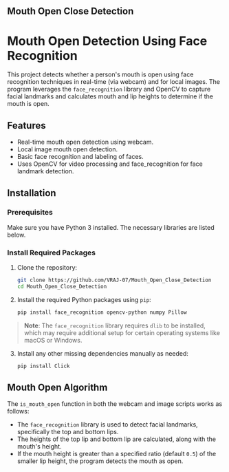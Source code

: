 ## Mouth Open Close Detection

# Mouth Open Detection Using Face Recognition

This project detects whether a person's mouth is open using face recognition techniques in real-time (via webcam) and for local images. The program leverages the `face_recognition` library and OpenCV to capture facial landmarks and calculates mouth and lip heights to determine if the mouth is open.

## Features

- Real-time mouth open detection using webcam.
- Local image mouth open detection.
- Basic face recognition and labeling of faces.
- Uses OpenCV for video processing and face_recognition for face landmark detection.
  
## Installation

### Prerequisites

Make sure you have Python 3 installed. The necessary libraries are listed below.

### Install Required Packages

1. Clone the repository:

   ```bash
   git clone https://github.com/VRAJ-07/Mouth_Open_Close_Detection
   cd Mouth_Open_Close_Detection
   ```

2. Install the required Python packages using `pip`:

   ```bash
   pip install face_recognition opencv-python numpy Pillow
   ```

> **Note**: The `face_recognition` library requires `dlib` to be installed, which may require additional setup for certain operating systems like macOS or Windows.

3. Install any other missing dependencies manually as needed:

   ```bash
   pip install Click
   ```
   
## Mouth Open Algorithm

The `is_mouth_open` function in both the webcam and image scripts works as follows:

- The `face_recognition` library is used to detect facial landmarks, specifically the top and bottom lips.
- The heights of the top lip and bottom lip are calculated, along with the mouth's height.
- If the mouth height is greater than a specified ratio (default `0.5`) of the smaller lip height, the program detects the mouth as open.
